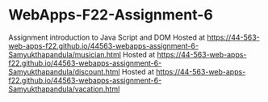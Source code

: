 # WebApps-F22-Assignment-6
Assignment introduction to Java Script and DOM
Hosted at https://44-563-web-apps-f22.github.io/44563-webapps-assignment-6-Samyukthapandula/musician.html
Hosted at https://44-563-web-apps-f22.github.io/44563-webapps-assignment-6-Samyukthapandula/discount.html
Hosted at https://44-563-web-apps-f22.github.io/44563-webapps-assignment-6-Samyukthapandula/vacation.html